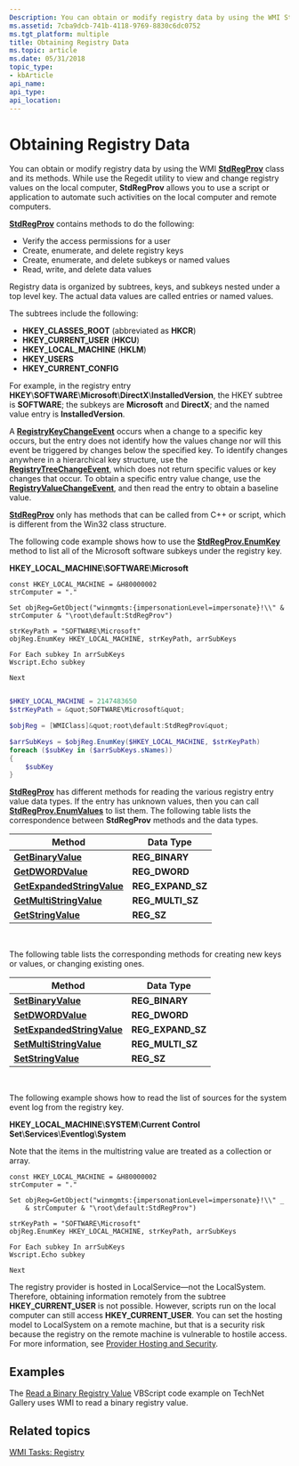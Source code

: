 ```yaml
---
Description: You can obtain or modify registry data by using the WMI StdRegProv class and its methods.
ms.assetid: 7cba9dcb-741b-4118-9769-8830c6dc0752
ms.tgt_platform: multiple
title: Obtaining Registry Data
ms.topic: article
ms.date: 05/31/2018
topic_type: 
- kbArticle
api_name: 
api_type: 
api_location: 
---
```


# Obtaining Registry Data

You can obtain or modify registry data by using the WMI [**StdRegProv**](https://docs.microsoft.com/previous-versions/windows/desktop/regprov/stdregprov) class and its methods. While use the Regedit utility to view and change registry values on the local computer, **StdRegProv** allows you to use a script or application to automate such activities on the local computer and remote computers.

[**StdRegProv**](https://docs.microsoft.com/previous-versions/windows/desktop/regprov/stdregprov) contains methods to do the following:

-   Verify the access permissions for a user
-   Create, enumerate, and delete registry keys
-   Create, enumerate, and delete subkeys or named values
-   Read, write, and delete data values

Registry data is organized by subtrees, keys, and subkeys nested under a top level key. The actual data values are called entries or named values.

The subtrees include the following:

-   **HKEY\_CLASSES\_ROOT** (abbreviated as **HKCR**)
-   **HKEY\_CURRENT\_USER** (**HKCU**)
-   **HKEY\_LOCAL\_MACHINE** (**HKLM**)
-   **HKEY\_USERS**
-   **HKEY\_CURRENT\_CONFIG**

For example, in the registry entry **HKEY**\\**SOFTWARE**\\**Microsoft**\\**DirectX**\\**InstalledVersion**, the HKEY subtree is **SOFTWARE**; the subkeys are **Microsoft** and **DirectX**; and the named value entry is **InstalledVersion**.

A [**RegistryKeyChangeEvent**](https://docs.microsoft.com/previous-versions/windows/desktop/regprov/registrykeychangeevent) occurs when a change to a specific key occurs, but the entry does not identify how the values change nor will this event be triggered by changes below the specified key. To identify changes anywhere in a hierarchical key structure, use the [**RegistryTreeChangeEvent**](https://docs.microsoft.com/previous-versions/windows/desktop/regprov/registrytreechangeevent), which does not return specific values or key changes that occur. To obtain a specific entry value change, use the [**RegistryValueChangeEvent**](https://docs.microsoft.com/previous-versions/windows/desktop/regprov/registryvaluechangeevent), and then read the entry to obtain a baseline value.

[**StdRegProv**](https://docs.microsoft.com/previous-versions/windows/desktop/regprov/stdregprov) only has methods that can be called from C++ or script, which is different from the Win32 class structure.

The following code example shows how to use the [**StdRegProv.EnumKey**](https://docs.microsoft.com/previous-versions/windows/desktop/regprov/enumkey-method-in-class-stdregprov) method to list all of the Microsoft software subkeys under the registry key.

**HKEY\_LOCAL\_MACHINE**\\**SOFTWARE**\\**Microsoft**


```VB
const HKEY_LOCAL_MACHINE = &H80000002
strComputer = "."

Set objReg=GetObject("winmgmts:{impersonationLevel=impersonate}!\\" & strComputer & "\root\default:StdRegProv")

strKeyPath = "SOFTWARE\Microsoft"
objReg.EnumKey HKEY_LOCAL_MACHINE, strKeyPath, arrSubKeys

For Each subkey In arrSubKeys
Wscript.Echo subkey
    
Next
```


```PowerShell

$HKEY_LOCAL_MACHINE = 2147483650
$strKeyPath = &quot;SOFTWARE\Microsoft&quot;

$objReg = [WMIClass]&quot;root\default:StdRegProv&quot;

$arrSubKeys = $objReg.EnumKey($HKEY_LOCAL_MACHINE, $strKeyPath)
foreach ($subKey in ($arrSubKeys.sNames))
{
    $subKey
}
```





[**StdRegProv**](https://docs.microsoft.com/previous-versions/windows/desktop/regprov/stdregprov) has different methods for reading the various registry entry value data types. If the entry has unknown values, then you can call [**StdRegProv.EnumValues**](https://docs.microsoft.com/previous-versions/windows/desktop/regprov/enumvalues-method-in-class-stdregprov) to list them. The following table lists the correspondence between **StdRegProv** methods and the data types.



| Method                                                                                  | Data Type           |
|-----------------------------------------------------------------------------------------|---------------------|
| [**GetBinaryValue**](https://docs.microsoft.com/previous-versions/windows/desktop/regprov/getbinaryvalue-method-in-class-stdregprov)                 | **REG\_BINARY**     |
| [**GetDWORDValue**](https://docs.microsoft.com/previous-versions/windows/desktop/regprov/getdwordvalue-method-in-class-stdregprov)                   | **REG\_DWORD**      |
| [**GetExpandedStringValue**](https://docs.microsoft.com/previous-versions/windows/desktop/regprov/getexpandedstringvalue-method-in-class-stdregprov) | **REG\_EXPAND\_SZ** |
| [**GetMultiStringValue**](https://docs.microsoft.com/previous-versions/windows/desktop/regprov/getmultistringvalue-method-in-class-stdregprov)       | **REG\_MULTI\_SZ**  |
| [**GetStringValue**](https://docs.microsoft.com/previous-versions/windows/desktop/regprov/getstringvalue-method-in-class-stdregprov)                 | **REG\_SZ**         |



 

The following table lists the corresponding methods for creating new keys or values, or changing existing ones.



| Method                                                                                  | Data Type           |
|-----------------------------------------------------------------------------------------|---------------------|
| [**SetBinaryValue**](https://docs.microsoft.com/previous-versions/windows/desktop/regprov/setbinaryvalue-method-in-class-stdregprov)                 | **REG\_BINARY**     |
| [**SetDWORDValue**](https://docs.microsoft.com/previous-versions/windows/desktop/regprov/setdwordvalue-method-in-class-stdregprov)                   | **REG\_DWORD**      |
| [**SetExpandedStringValue**](https://docs.microsoft.com/previous-versions/windows/desktop/regprov/setexpandedstringvalue-method-in-class-stdregprov) | **REG\_EXPAND\_SZ** |
| [**SetMultiStringValue**](https://docs.microsoft.com/previous-versions/windows/desktop/regprov/setmultistringvalue-method-in-class-stdregprov)       | **REG\_MULTI\_SZ**  |
| [**SetStringValue**](https://docs.microsoft.com/previous-versions/windows/desktop/regprov/setstringvalue-method-in-class-stdregprov)                 | **REG\_SZ**         |



 

The following example shows how to read the list of sources for the system event log from the registry key.

**HKEY\_LOCAL\_MACHINE**\\**SYSTEM**\\**Current Control Set**\\**Services**\\**Eventlog**\\**System**

Note that the items in the multistring value are treated as a collection or array.


```VB
const HKEY_LOCAL_MACHINE = &H80000002
strComputer = "."

Set objReg=GetObject("winmgmts:{impersonationLevel=impersonate}!\\" _ 
    & strComputer & "\root\default:StdRegProv")

strKeyPath = "SOFTWARE\Microsoft"
objReg.EnumKey HKEY_LOCAL_MACHINE, strKeyPath, arrSubKeys

For Each subkey In arrSubKeys
Wscript.Echo subkey
    
Next
```



The registry provider is hosted in LocalService—not the LocalSystem. Therefore, obtaining information remotely from the subtree **HKEY\_CURRENT\_USER** is not possible. However, scripts run on the local computer can still access **HKEY\_CURRENT\_USER**. You can set the hosting model to LocalSystem on a remote machine, but that is a security risk because the registry on the remote machine is vulnerable to hostile access. For more information, see [Provider Hosting and Security](provider-hosting-and-security.md).

## Examples

The [Read a Binary Registry Value](https://Gallery.TechNet.Microsoft.Com/b0724cb2-36ed-4d0d-8b8f-428d0e3d0b82) VBScript code example on TechNet Gallery uses WMI to read a binary registry value.

## Related topics

<dl> <dt>

[WMI Tasks: Registry](wmi-tasks--registry.md)
</dt> </dl>

 

 



